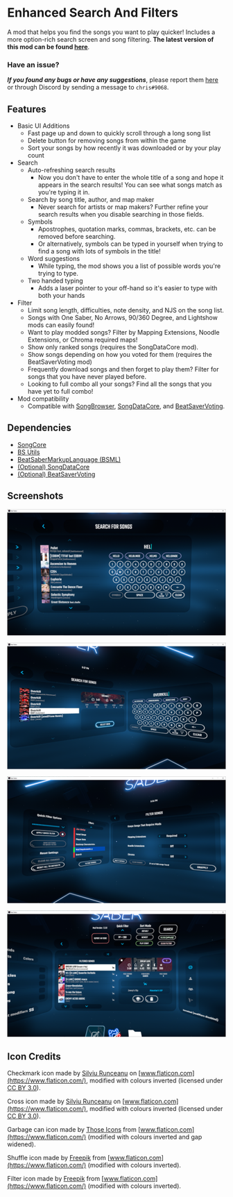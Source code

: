 # Enhanced Search And Filters

A mod that helps you find the songs you want to play quicker! Includes a more option-rich search screen and song filtering. **The latest version of this mod can be found [here](https://github.com/chrislee0419/EnhancedSearchAndFilters/releases)**.

### Have an issue?

_**If you found any bugs or have any suggestions**_, please report them [here](https://github.com/chrislee0419/EnhancedSearchAndFilters/issues) or through Discord by sending a message to `chris#9068`.

## Features

- Basic UI Additions
     - Fast page up and down to quickly scroll through a long song list
     - Delete button for removing songs from within the game
     - Sort your songs by how recently it was downloaded or by your play count
- Search
     - Auto-refreshing search results
       - Now you don't have to enter the whole title of a song and hope it appears in the search results! You can see what songs match as you're typing it in.
     - Search by song title, author, and map maker
       - Never search for artists or map makers? Further refine your search results when you disable searching in those fields.
     - Symbols
       - Apostrophes, quotation marks, commas, brackets, etc. can be removed before searching.
       - Or alternatively, symbols can be typed in yourself when trying to find a song with lots of symbols in the title!
     - Word suggestions
       - While typing, the mod shows you a list of possible words you're trying to type.
     - Two handed typing
       - Adds a laser pointer to your off-hand so it's easier to type with both your hands
- Filter
     - Limit song length, difficulties, note density, and NJS on the song list.
     - Songs with One Saber, No Arrows, 90/360 Degree, and Lightshow mods can easily found!
     - Want to play modded songs? Filter by Mapping Extensions, Noodle Extensions, or Chroma required maps!
     - Show only ranked songs (requires the SongDataCore mod).
     - Show songs depending on how you voted for them (requires the BeatSaverVoting mod)
     - Frequently download songs and then forget to play them? Filter for songs that you have never played before.
     - Looking to full combo all your songs? Find all the songs that you have yet to full combo!
- Mod compatibility
     - Compatible with [SongBrowser](https://github.com/halsafar/BeatSaberSongBrowser), [SongDataCore](https://github.com/halsafar/BeatSaberSongDataCore), and [BeatSaverVoting](https://github.com/Kylemc1413/BeatSaverVoting).

## Dependencies

- [SongCore](https://github.com/Kylemc1413/SongCore)
- [BS Utils](https://github.com/Kylemc1413/Beat-Saber-Utils)
- [BeatSaberMarkupLanguage (BSML)](https://github.com/monkeymanboy/BeatSaberMarkupLanguage)
- [(Optional) SongDataCore](https://github.com/halsafar/BeatSaberSongDataCore)
- [(Optional) BeatSaverVoting](https://github.com/Kylemc1413/BeatSaverVoting)

## Screenshots

![Typing in a search query](Assets/screenshots/incompletesearch.PNG)

![Song details from search result](Assets/screenshots/searchdetails.PNG)

![Applying the filter](Assets/screenshots/applyingfilter.PNG)

![Filtered song list](Assets/screenshots/filteredsongs.PNG)

## Icon Credits

Checkmark icon made by [Silviu Runceanu](https://www.flaticon.com/authors/silviu-runceanu) on [www.flaticon.com](https://www.flaticon.com/), modified with colours inverted (licensed under [CC BY 3.0](https://creativecommons.org/licenses/by/3.0/legalcode)).

Cross icon made by [Silviu Runceanu](https://www.flaticon.com/authors/silviu-runceanu) on [www.flaticon.com](https://www.flaticon.com/), modified with colours inverted (licensed under [CC BY 3.0](https://creativecommons.org/licenses/by/3.0/legalcode)).

Garbage can icon made by [Those Icons](https://www.flaticon.com/authors/those-icons) from [www.flaticon.com](https://www.flaticon.com/) (modified with colours inverted and gap widened).

Shuffle icon made by [Freepik](https://www.flaticon.com/authors/freepik) from [www.flaticon.com](https://www.flaticon.com/) (modified with colours inverted).

Filter icon made by [Freepik](https://www.flaticon.com/authors/freepik) from [www.flaticon.com](https://www.flaticon.com/) (modified with colours inverted).
